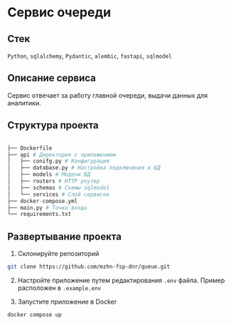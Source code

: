 # Сервис очереди

## Стек

`Python`, `sqlalchemy`, `Pydantic`, `alembic`, `fastapi`, `sqlmodel`

## Описание сервиса

Сервис отвечает за работу главной очереди, выдачи данных для аналитики.

## Структура проекта

```python

├── Dockerfile
├── api # Директория с приложением
│   ├── conifg.py # Конфигурация
│   ├── database.py # Настройка подключения к БД
│   ├── models # Модели БД
│   ├── routers # HTTP роутер
│   ├── schemas # Схемы sqlmodel
│   └── services # Слой сервисов
├── docker-compose.yml
├── main.py # Точка входа
└── requirements.txt
```
## Развертывание проекта

1. Склонируйте репозиторий

```bash
git clone https://github.com/mzhn-fsp-dnr/queue.git
```

2. Настройте приложение путем редактирования `.env` файла. Пример расположен в `.example.env`

3. Запустите приложение в Docker

```bash
docker compose up
```